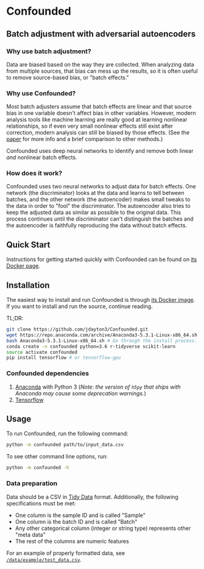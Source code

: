 # Confounded

## Batch adjustment with adversarial autoencoders

### Why use batch adjustment?

Data are biased based on the way they are collected.
When analyzing data from multiple sources, that bias can mess up the results, so it is often useful to remove source-based bias, or "batch effects."

### Why use Confounded?

Most batch adjusters assume that batch effects are linear and that source bias in one variable doesn't affect bias in other variables.
However, modern analysis tools like machine learning are really good at learning nonlinear relationships, so if even very small nonlinear effects still exist after correction, modern analysis can still be biased by those effects.
(See the [paper](https://scholarsarchive.byu.edu/etd/7521/) for more info and a brief comparison to other methods.)

Confounded uses deep neural networks to identify and remove both linear *and* nonlinear batch effects.

### How does it work?

Confounded uses two neural networks to adjust data for batch effects.
One network (the discriminator) looks at the data and learns to tell between batches, and the other network (the autoencoder) makes small tweaks to the data in order to "fool" the discriminator.
The autoencoder also tries to keep the adjusted data as similar as possible to the original data.
This process continues until the discriminator can't distinguish the batches and the autoencoder is faithfully reproducing the data without batch effects.

## Quick Start

Instructions for getting started quickly with Confounded can be found on [its Docker page](https://hub.docker.com/r/jdayton3/confounded).

## Installation

The easiest way to install and run Confounded is through [its Docker image](https://hub.docker.com/r/jdayton3/confounded). If you want to install and run the source, continue reading.

TL;DR:

```bash
git clone https://github.com/jdayton3/Confounded.git
wget https://repo.anaconda.com/archive/Anaconda3-5.3.1-Linux-x86_64.sh # Or the anaconda installer for your system.
bash Anaconda3-5.3.1-Linux-x86_64.sh # Go through the install process.
conda create -n confounded python=3.6 r-tidyverse scikit-learn
source activate confounded
pip install tensorflow # or tensorflow-gpu
```

### Confounded dependencies

1. [Anaconda](https://conda.io/docs/user-guide/install/index.html) with Python 3 (*Note: the version of `h5py` that ships with Anaconda may cause some deprecation warnings.*)
2. [Tensorflow](https://www.tensorflow.org/install/)

## Usage

To run Confounded, run the following command:

```bash
python -m confounded path/to/input_data.csv
```

To see other command line options, run:

```bash
python -m confounded -h
```

### Data preparation

Data should be a CSV in [Tidy Data](http://vita.had.co.nz/papers/tidy-data.html) format.
Additionally, the following specifications must be met:

- One column is the sample ID and is called "Sample"
- One column is the batch ID and is called "Batch"
- Any other categorical column (integer or string type) represents other "meta data"
- The rest of the columns are numeric features

For an example of properly formatted data, see [`/data/example/test_data.csv`](/data/example/test_data.csv).
